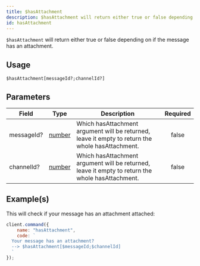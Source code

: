 ```yaml
---
title: $hasAttachment
description: $hasAttachment will return either true or false depending on if the message has an attachment.
id: hasAttachment
---
```


`$hasAttachment` will return either true or false depending on if the message has an attachment.

## Usage

```aoi
$hasAttachment[messageId?;channelId?]
```

## Parameters

| Field      | Type                                                                                              | Description                                                                                      | Required |
| ---------- | ------------------------------------------------------------------------------------------------- | ------------------------------------------------------------------------------------------------ | :------: |
| messageId? | [number](https://developer.mozilla.org/en-US/docs/Web/JavaScript/Reference/Global_Objects/Number) | Which hasAttachment argument will be returned, leave it empty to return the whole hasAttachment. |  false   |
| channelId? | [number](https://developer.mozilla.org/en-US/docs/Web/JavaScript/Reference/Global_Objects/Number) | Which hasAttachment argument will be returned, leave it empty to return the whole hasAttachment. |  false   |

## Example(s)

This will check if your message has an attachment attached:

```javascript
client.command({
    name: "hasAttachment",
    code: `
  Your message has an attachment? 
  --> $hasAttachment[$messageId;$channelId]
  `
});
```
